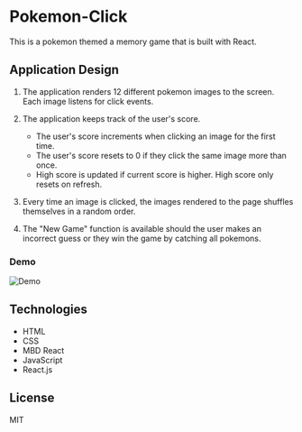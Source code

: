 # Pokemon-Click

This is a pokemon themed a memory game that is built with React.

## Application Design

1. The application renders 12 different pokemon images to the screen. Each image listens for click events.

2. The application keeps track of the user's score.
    * The user's score increments when clicking an image for the first time.
    * The user's score resets to 0 if they click the same image more than once.
    * High score is updated if current score is higher. High score only resets on refresh.

3. Every time an image is clicked, the images rendered to the page shuffles themselves in a random order.

4. The "New Game" function is available should the user makes an incorrect guess or they win the game by catching all pokemons.

### Demo
![Demo](https://github.com/Kinla/Pokemon-Click/blob/master/pokemonClick.gif)

## Technologies
  * HTML
  * CSS
  * MBD React
  * JavaScript
  * React.js
  
## License
MIT
